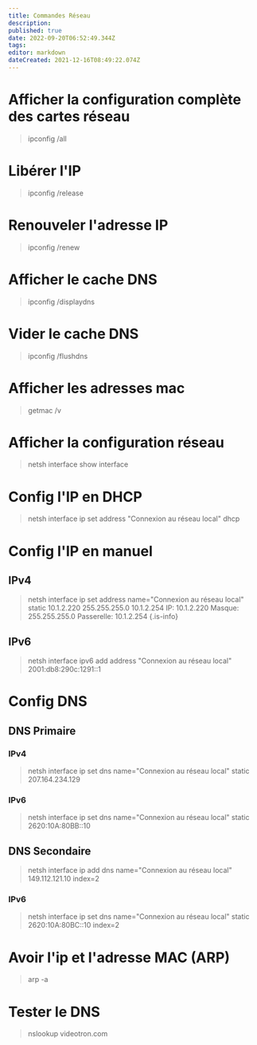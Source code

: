 ```yaml
---
title: Commandes Réseau
description: 
published: true
date: 2022-09-20T06:52:49.344Z
tags: 
editor: markdown
dateCreated: 2021-12-16T08:49:22.074Z
---
```


# Afficher la configuration complète des cartes réseau
> ipconfig /all

# Libérer l'IP
> ipconfig /release

# Renouveler l'adresse IP
> ipconfig /renew

# Afficher le cache DNS
> ipconfig /displaydns

# Vider le cache DNS
> ipconfig /flushdns

# Afficher les adresses mac
> getmac /v

# Afficher la configuration réseau
> netsh interface show interface


# Config l'IP en DHCP
> netsh interface ip set address "Connexion au réseau local" dhcp

# Config l'IP en manuel
## IPv4
> netsh interface ip set address name="Connexion au réseau local" static 10.1.2.220 255.255.255.0 10.1.2.254
> IP: 10.1.2.220 Masque: 255.255.255.0 Passerelle: 10.1.2.254
{.is-info}

## IPv6
> netsh interface ipv6 add address "Connexion au réseau local" 2001:db8:290c:1291::1

# Config DNS
## DNS Primaire
### IPv4
> netsh interface ip set dns name="Connexion au réseau local" static 207.164.234.129
### IPv6
> netsh interface ip set dns name="Connexion au réseau local" static 2620:10A:80BB::10
## DNS Secondaire
> netsh interface ip add dns name="Connexion au réseau local" 149.112.121.10 index=2
### IPv6
> netsh interface ip set dns name="Connexion au réseau local" static 2620:10A:80BC::10 index=2

# Avoir l'ip et l'adresse MAC (ARP)
> arp -a

# Tester le DNS
> nslookup videotron.com



